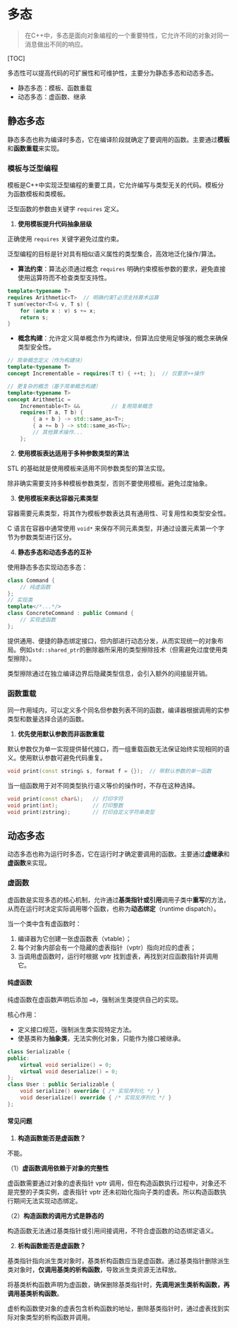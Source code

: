 # 多态

> 在C++中，多态是面向对象编程的一个重要特性，它允许不同的对象对同一消息做出不同的响应。

[TOC]

多态性可以提高代码的可扩展性和可维护性，主要分为静态多态和动态多态。

- 静态多态：模板、函数重载
- 动态多态：虚函数、继承

## 静态多态

静态多态也称为编译时多态，它在编译阶段就确定了要调用的函数。主要通过**模板**和**函数重载**来实现。

### 模板与泛型编程

模板是C++中实现泛型编程的重要工具，它允许编写与类型无关的代码。模板分为函数模板和类模板。

泛型函数的参数由关键字 `requires` 定义。

1. **使用模板提升代码抽象层级**

正确使用 `requires` 关键字避免过度约束。

泛型编程的目标是针对具有相似语义属性的类型集合，高效地泛化操作/算法。

- **算法约束**：算法必须通过概念 `requires` 明确约束模板参数的要求，避免直接使用运算符而不检查类型支持性。

```cpp
template<typename T>
requires Arithmetic<T>  // 明确约束T必须支持算术运算
T sum(vector<T>& v, T s) {
    for (auto x : v) s += x;
    return s;
}
```

- **概念构建**：允许定义简单概念作为构建块，但算法应使用足够强的概念来确保类型安全性。

```cpp
// 简单概念定义（作为构建块）
template<typename T>
concept Incrementable = requires(T t) { ++t; };  // 仅要求++操作

// 更复杂的概念（基于简单概念构建）
template<typename T>
concept Arithmetic = 
    Incrementable<T> &&          // 复用简单概念
    requires(T a, T b) {
        { a + b } -> std::same_as<T>;
        { a += b } -> std::same_as<T&>;
        // 其他算术操作...
    };
```

2. **使用模板表达适用于多种参数类型的算法**

STL 的基础就是使用模板来适用不同参数类型的算法实现。

除非确实需要支持多种模板参数类型，否则不要使用模板。避免过度抽象。

3. **使用模板来表达容器元素类型**

容器需要元素类型，将其作为模板参数表达具有通用性、可复用性和类型安全性。

C 语言在容器中通常使用 `void*` 来保存不同元素类型，并通过设置元素第一个字节为参数类型进行区分。

4. **静态多态和动态多态的互补**

使用静态多态实现动态多态：

```cpp
class Command {
    // 纯虚函数
};
// 实现类
template</*...*/>
class ConcreteCommand : public Command {
    // 实现虚函数
};
```

提供通用、便捷的静态绑定接口，但内部进行动态分发，从而实现统一的对象布局。例如`std::shared_ptr`的删除器所采用的类型擦除技术（但需避免过度使用类型擦除）。

类型擦除通过在独立编译边界后隐藏类型信息，会引入额外的间接层开销。

### 函数重载

同一作用域内，可以定义多个同名但参数列表不同的函数，编译器根据调用的实参类型和数量选择合适的函数。

1. **优先使用默认参数而非函数重载**

默认参数仅为单一实现提供替代接口，而一组重载函数无法保证始终实现相同的语义。使用默认参数可避免代码重复。

```cpp
void print(const string& s, format f = {});  // 带默认参数的单一函数
```

当一组函数用于对不同类型执行语义等价的操作时，不存在这种选择。

```cpp
void print(const char&);   // 打印字符
void print(int);           // 打印整数
void print(zstring);       // 打印自定义字符串类型
```

## 动态多态

动态多态也称为运行时多态，它在运行时才确定要调用的函数。主要通过**虚继承**和**虚函数**来实现。

### 虚函数

虚函数是实现多态的核心机制，允许通过**基类指针或引用**调用子类中**重写**的方法，从而在运行时决定实际调用哪个函数，也称为**动态绑定**（runtime dispatch）。

当一个类中含有虚函数时：

1. 编译器为它创建一张虚函数表（vtable）；
2. 每个对象内部会有一个隐藏的虚表指针（vptr）指向对应的虚表；
3. 当调用虚函数时，运行时根据 vptr 找到虚表，再找到对应函数指针并调用它。

#### 纯虚函数

纯虚函数在虚函数声明后添加 `=0`，强制派生类提供自己的实现。

核心作用：

- 定义接口规范，强制派生类实现特定方法。
- 使基类称为**抽象类**，无法实例化对象，只能作为接口被继承。

```cpp
class Serializable {
public:
    virtual void serialize() = 0;
    virtual void deserialize() = 0;
};
class User : public Serializable {
    void serialize() override { /* 实现序列化 */ }
    void deserialize() override { /* 实现反序列化 */ }
};
```

#### 常见问题

1. **构造函数能否是虚函数？**

不能。

（1）**虚函数调用依赖于对象的完整性**

虚函数需要通过对象的虚表指针 vptr 调用，但在构造函数执行过程中，对象还不是完整的子类实例，虚表指针 vptr 还未初始化指向子类的虚表。所以构造函数执行期间无法实现动态绑定。

（2）**构造函数的调用方式是静态的**

构造函数无法通过基类指针或引用间接调用，不符合虚函数的动态绑定语义。

2. **析构函数能否是虚函数？**

基类指针指向派生类对象时，基类析构函数应当是虚函数。通过基类指针删除派生类对象时，**仅调用基类的析构函数**，导致派生类资源无法释放。

将基类析构函数声明为虚函数，确保删除基类指针时，**先调用派生类析构函数，再调用基类析构函数**。

虚析构函数使对象的虚表包含析构函数的地址，删除基类指针时，通过虚表找到实际对象类型的析构函数并调用。
